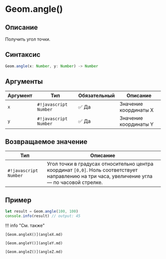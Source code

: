 # Geom.angle()

## Описание
Получить угол точки.

## Синтаксис
```javascript
Geom.angle(x: Number, y: Number) -> Number
```

## Аргументы
| Аргумент | Тип    | Обязательный | Описание                     |
|----------|--------|--------------|------------------------------|
| `x`      | `#!javascript Number` | :white_check_mark: Да           | Значение координаты X        |
| `y`      | `#!javascript Number` | :white_check_mark: Да           | Значение координаты Y        |

## Возвращаемое значение
| Тип      | Описание                                                                 |
|----------|--------------------------------------------------------------------------|
| `#!javascript Number` | Угол точки в градусах относительно центра координат `[0,0]`. Ноль соответствует направлению на три часа, увеличение угла — по часовой стрелке. |

## Пример
```javascript linenums="1"
let result = Geom.angle(100, 100)
console.info(result) // output: 45
```

!!! info "См. также"

    [Geom.angleX()](angleX.md)

    [Geom.angleY()](angleY.md)
    
    [Geom.angleZ()](angleZ.md)

